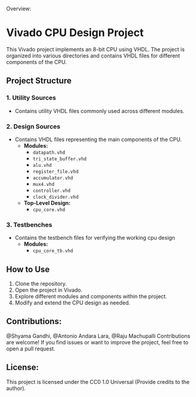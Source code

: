 Overview:

# Vivado CPU Design Project

This Vivado project implements an 8-bit CPU using VHDL. The project is organized into various directories and contains VHDL files for different components of the CPU.

## Project Structure

### 1. Utility Sources
- Contains utility VHDL files commonly used across different modules.

### 2. Design Sources
- Contains VHDL files representing the main components of the CPU.
  - **Modules:**
    - `datapath.vhd`
    - `tri_state_buffer.vhd`
    - `alu.vhd`
    - `register_file.vhd`
    - `accumulator.vhd`
    - `mux4.vhd`
    - `controller.vhd`
    - `clock_divider.vhd`
  - **Top-Level Design:**
    - `cpu_core.vhd`
   
### 3. Testbenches
- Contains the testbench files for verifying the working cpu design
  - **Modules:**
      - `cpu_core_tb.vhd`

## How to Use

1. Clone the repository.
2. Open the project in Vivado.
3. Explore different modules and components within the project.
4. Modify and extend the CPU design as needed.


## Contributions:
@Shyama Gandhi, @Antonio Andara Lara, @Raju Machupalli
Contributions are welcome! If you find issues or want to improve the project, feel free to open a pull request.

## License:
This project is licensed under the CC0 1.0 Universal (Provide credits to the author).
